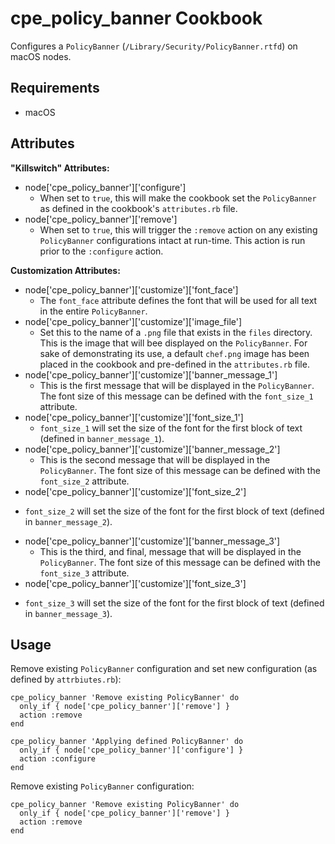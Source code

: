 cpe_policy_banner Cookbook
=====================
Configures a `PolicyBanner` (`/Library/Security/PolicyBanner.rtfd`) on macOS nodes.

Requirements
------------
* macOS

Attributes
----------
**"Killswitch" Attributes:**
* node['cpe_policy_banner']['configure']
  - When set to `true`, this will make the cookbook set the `PolicyBanner` as defined in the cookbook's `attributes.rb` file.
* node['cpe_policy_banner']['remove']
  - When set to `true`, this will trigger the `:remove` action on any existing `PolicyBanner` configurations intact at run-time. This action is run prior to the `:configure` action.

**Customization Attributes:**
* node['cpe_policy_banner']['customize']['font_face']
  - The `font_face` attribute defines the font that will be used for all text in the entire `PolicyBanner`.
* node['cpe_policy_banner']['customize']['image_file']
  - Set this to the name of a `.png` file that exists in the `files` directory. This is the image that will bee displayed on the `PolicyBanner`. For sake of demonstrating its use, a default `chef.png` image has been placed in the cookbook and pre-defined in the `attributes.rb` file.
* node['cpe_policy_banner']['customize']['banner_message_1']
  - This is the first message that will be displayed in the `PolicyBanner`. The font size of this message can be defined with the `font_size_1` attribute.
* node['cpe_policy_banner']['customize']['font_size_1']
  - `font_size_1` will set the size of the font for the first block of text (defined in `banner_message_1`).
* node['cpe_policy_banner']['customize']['banner_message_2']
  - This is the second message that will be displayed in the `PolicyBanner`. The font size of this message can be defined with the `font_size_2` attribute.
* node['cpe_policy_banner']['customize']['font_size_2']
- `font_size_2` will set the size of the font for the first block of text (defined in `banner_message_2`).
* node['cpe_policy_banner']['customize']['banner_message_3']
  - This is the third, and final, message that will be displayed in the `PolicyBanner`. The font size of this message can be defined with the `font_size_3` attribute.
* node['cpe_policy_banner']['customize']['font_size_3']
- `font_size_3` will set the size of the font for the first block of text (defined in `banner_message_3`).


Usage
-----

Remove existing `PolicyBanner` configuration and set new configuration (as defined by `attrbiutes.rb`):
```
cpe_policy_banner 'Remove existing PolicyBanner' do
  only_if { node['cpe_policy_banner']['remove'] }
  action :remove
end

cpe_policy_banner 'Applying defined PolicyBanner' do
  only_if { node['cpe_policy_banner']['configure'] }
  action :configure
end
```

Remove existing `PolicyBanner` configuration:
```
cpe_policy_banner 'Remove existing PolicyBanner' do
  only_if { node['cpe_policy_banner']['remove'] }
  action :remove
end
```
